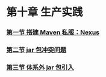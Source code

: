 # 第十章 生产实践

### [第一节 搭建 Maven 私服：Nexus](第十章生产实践/第一节%20搭建%20Maven%20私服：Nexus.md)

### [第二节 jar 包冲突问题](第十章生产实践/第二节%20jar%20包冲突问题.md)

### [第三节 体系外 jar 包引入](第十章生产实践/第三节%20体系外%20jar%20包引入.md)
